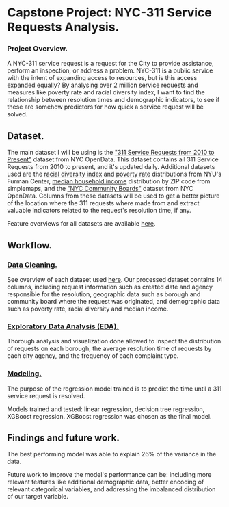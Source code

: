 # Capstone Project: NYC-311 Service Requests Analysis.

### Project Overview.
A NYC-311 service request is a request for the City to provide assistance, perform an inspection, or address a problem. NYC-311 is a public service with the intent of expanding access to resources, but is this access expanded equally? By analysing over 2 million service requests and measures like poverty rate and racial diversity index, I want to find the relationship between resolution times and demographic indicators, to see if these are somehow predictors for how quick a service request will be solved.

## Dataset.
The main dataset I will be using is the ["311 Service Requests from 2010 to Present"](https://data.cityofnewyork.us/Social-Services/311-Service-Requests-from-2010-to-Present/erm2-nwe9/about_data) dataset from NYC OpenData. This dataset contains all 311 Service Requests from 2010 to present, and it's updated daily. Additional datasets used are the [racial diversity index](https://app.coredata.nyc/?mlb=false&ntii=pop_race_div_idx&ntr=Sub-Borough%20Area&mz=14&vtl=https%3A%2F%2Fthefurmancenter.carto.com%2Fu%2Fnyufc%2Fapi%2Fv2%2Fviz%2F98d1f16e-95fd-4e52-a2b1-b7abaf634828%2Fviz.json&mln=true&mlp=false&mlat=40.729123&nty=2021&mb=roadmap&pf=%7B%22subsidies%22%3Atrue%7D&md=table&mlv=false&mlng=-73.992714&btl=Borough&atp=neighborhoods) and [poverty rate](https://app.coredata.nyc/?mlb=false&ntii=pop_pov_pct&ntr=Sub-Borough%20Area&mz=14&vtl=https%3A%2F%2Fthefurmancenter.carto.com%2Fu%2Fnyufc%2Fapi%2Fv2%2Fviz%2F98d1f16e-95fd-4e52-a2b1-b7abaf634828%2Fviz.json&mln=true&mlp=false&mlat=40.729123&nty=2021&mb=roadmap&pf=%7B%22subsidies%22%3Atrue%7D&md=table&mlv=false&mlng=-73.992714&btl=Borough&atp=neighborhoods) distributions from NYU's Furman Center, [median household income](https://simplemaps.com/city/new-york/zips/income-household-median) distribution by ZIP code from simplemaps, and the ["NYC Community Boards"](https://data.cityofnewyork.us/City-Government/NYC-Community-Boards/ruf7-3wgc/about_data) dataset from NYC OpenData. Columns from these datasets will be used to get a better picture of the location where the 311 requests where made from and extract valuable indicators related to the request's resolution time, if any. 

Feature overviews for all datasets are available [here](https://github.com/heriberto00/NYC-311-Service-Requests-Analysis/tree/main/data/datasets).

## Workflow.

### [Data Cleaning.](https://github.com/heriberto00/NYC-311-Service-Requests-Analysis/blob/main/data/notebooks/Data%20Cleaning.ipynb)
See overview of each dataset used [here](https://github.com/heriberto00/NYC-311-Service-Requests-Analysis/tree/main/data/datasets). Our processed dataset contains 14 columns, including request information such as created date and agency responsible for the resolution, geographic data such as borough and community board where the request was originated, and demographic data such as poverty rate, racial diversity and median income. 

### [Exploratory Data Analysis (EDA).](https://github.com/heriberto00/NYC-311-Service-Requests-Analysis/blob/main/data/notebooks/EDA.ipynb)
Thorough analysis and visualization done allowed to inspect the distribution of requests on each borough, the average resolution time of requests by each city agency, and the frequency of each complaint type.

### [Modeling.](https://github.com/heriberto00/NYC-311-Service-Requests-Analysis/blob/main/data/notebooks/Modeling.ipynb)
The purpose of the regression model trained is to predict the time until a 311 service request is resolved. 

Models trained and tested: linear regression, decision tree regression, XGBoost regression. XGBoost regression was chosen as the final model.


## Findings and future work.
The best performing model was able to explain 26% of the variance in the data. 

Future work to improve the model's performance can be: including more relevant features like additional demographic data, better encoding of relevant categorical variables, and addressing the imbalanced distribution of our target variable.
